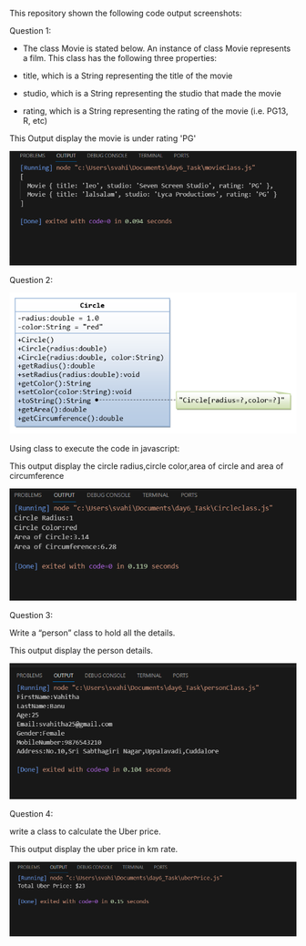 This repository shown the following code output screenshots:

Question 1:

- The class Movie is stated below. An instance of class Movie represents a film. This class has the following three properties:

- title, which is a String representing the title of the movie
- studio, which is a String representing the studio that made the movie
- rating, which is a String representing the rating of the movie (i.e. PG­13, R, etc)


This Output display the movie is under rating  'PG'

![Output Screenshots](./Assets/movie.png)


Question 2:

![alt text](./Assets/image.png)

Using class to execute the code in javascript:


This output display the circle radius,circle color,area of circle and area of circumference

![Output Screenshots](./Assets/circle.png)

Question 3:

Write a “person” class to hold all the details.


This output display the person details.

![Output Screenshots](./Assets/person.png)

Question 4:

write a class to calculate the Uber price.


This output display the uber price in km rate.

![Output Screenshots](./Assets/uber.png)